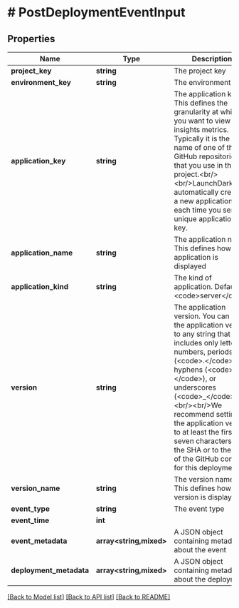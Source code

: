 # # PostDeploymentEventInput

## Properties

Name | Type | Description | Notes
------------ | ------------- | ------------- | -------------
**project_key** | **string** | The project key |
**environment_key** | **string** | The environment key |
**application_key** | **string** | The application key. This defines the granularity at which you want to view your insights metrics. Typically it is the name of one of the GitHub repositories that you use in this project.&lt;br/&gt;&lt;br/&gt;LaunchDarkly automatically creates a new application each time you send a unique application key. |
**application_name** | **string** | The application name. This defines how the application is displayed | [optional]
**application_kind** | **string** | The kind of application. Default: &lt;code&gt;server&lt;/code&gt; | [optional]
**version** | **string** | The application version. You can set the application version to any string that includes only letters, numbers, periods (&lt;code&gt;.&lt;/code&gt;), hyphens (&lt;code&gt;-&lt;/code&gt;), or underscores (&lt;code&gt;_&lt;/code&gt;).&lt;br/&gt;&lt;br/&gt;We recommend setting the application version to at least the first seven characters of the SHA or to the tag of the GitHub commit for this deployment. |
**version_name** | **string** | The version name. This defines how the version is displayed | [optional]
**event_type** | **string** | The event type |
**event_time** | **int** |  | [optional]
**event_metadata** | **array<string,mixed>** | A JSON object containing metadata about the event | [optional]
**deployment_metadata** | **array<string,mixed>** | A JSON object containing metadata about the deployment | [optional]

[[Back to Model list]](../../README.md#models) [[Back to API list]](../../README.md#endpoints) [[Back to README]](../../README.md)
